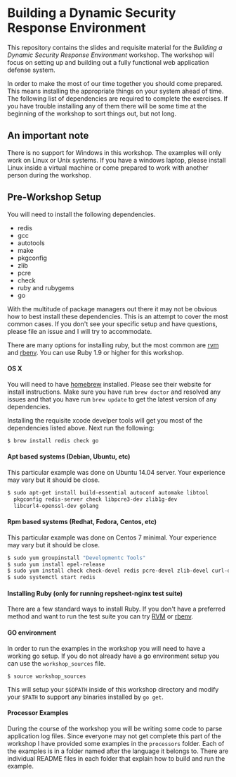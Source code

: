# Building a Dynamic Security Response Environment

This repository contains the slides and requisite material for the
*Building a Dynamic Security Response Environment* workshop. The
workshop will focus on setting up and building out a fully functional
web application defense system.

In order to make the most of our time together you should come
prepared. This means installing the appropriate things on your system
ahead of time. The following list of dependencies are required to
complete the exercises. If you have trouble installing any of them
there will be some time at the beginning of the workshop to sort
things out, but not long.

## An important note

There is no support for Windows in this workshop. The examples will
only work on Linux or Unix systems. If you have a windows laptop,
please install Linux inside a virtual machine or come prepared to work
with another person during the workshop.

## Pre-Workshop Setup

You will need to install the following dependencies.

* redis
* gcc
* autotools
* make
* pkgconfig
* zlib
* pcre
* check
* ruby and rubygems
* go

With the multitude of package managers out there it may not be obvious
how to best install these dependencies. This is an attempt to cover
the most common cases. If you don't see your specific setup and have
questions, please file an issue and I will try to accommodate.

There are many options for installing ruby, but the most common are
[rvm](https://rvm.io/) and
[rbenv](https://github.com/sstephenson/rbenv). You can use Ruby 1.9 or
higher for this workshop.


#### OS X

You will need to have [homebrew](http://brew.sh/) installed. Please
see their website for install instructions. Make sure you have run
`brew doctor` and resolved any issues and that you have run `brew
update` to get the latest version of any dependencies.

Installing the requisite xcode develper tools will get you most of the
dependencies listed above. Next run the following:

```sh
$ brew install redis check go
```

#### Apt based systems (Debian, Ubuntu, etc)

This particular example was done on Ubuntu 14.04 server. Your
experience may vary but it should be close.

```sh
$ sudo apt-get install build-essential autoconf automake libtool
  pkgconfig redis-server check libpcre3-dev zlib1g-dev
  libcurl4-openssl-dev golang
```

#### Rpm based systems (Redhat, Fedora, Centos, etc)

This particular example was done on Centos 7 minimal. Your experience
may vary but it should be close.

```sh
$ sudo yum groupinstall "Developmentc Tools"
$ sudo yum install epel-release
$ sudo yum install check check-devel redis pcre-devel zlib-devel curl-devel go
$ sudo systemctl start redis
```

#### Installing Ruby (only for running repsheet-nginx test suite)

There are a few standard ways to install Ruby. If you don't have a
preferred method and want to run the test suite you can
try [RVM](https://rvm.io/rvm/install)
or [rbenv](https://github.com/rbenv/rbenv).

#### GO environment

In order to run the examples in the workshop you will need to have a
working go setup. If you do not already have a go environment setup
you can use the `workshop_sources` file.

```
$ source workshop_sources
```

This will setup your `$GOPATH` inside of this workshop directory and
modify your `$PATH` to support any binaries installed by `go get`.

#### Processor Examples

During the course of the workshop you will be writing some code to
parse application log files. Since everyone may not get complete this
part of the workshop I have provided some examples in the `processors`
folder. Each of the examples is in a folder named after the language
it belongs to. There are individual README files in each folder that
explain how to build and run the example.
